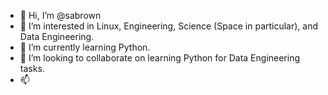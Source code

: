 - 👋 Hi, I’m @sabrown
- 👀 I’m interested in Linux, Engineering, Science (Space in particular), and Data Engineering.
- 🌱 I’m currently learning Python.
- 💞️ I’m looking to collaborate on learning Python for Data Engineering tasks.
- 📫 

<!---
sabrown/sabrown is a ✨ special ✨ repository because its `README.md` (this file) appears on your GitHub profile.
You can click the Preview link to take a look at your changes.
--->
